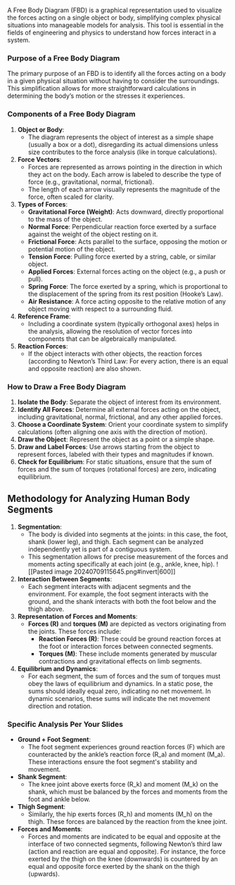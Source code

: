 A Free Body Diagram (FBD) is a graphical representation used to visualize the forces acting on a single object or body, simplifying complex physical situations into manageable models for analysis. This tool is essential in the fields of engineering and physics to understand how forces interact in a system. 
### Purpose of a Free Body Diagram
The primary purpose of an FBD is to identify all the forces acting on a body in a given physical situation without having to consider the surroundings. This simplification allows for more straightforward calculations in determining the body’s motion or the stresses it experiences.
### Components of a Free Body Diagram
1. **Object or Body**:
   - The diagram represents the object of interest as a simple shape (usually a box or a dot), disregarding its actual dimensions unless size contributes to the force analysis (like in torque calculations).
2. **Force Vectors**:
   - Forces are represented as arrows pointing in the direction in which they act on the body. Each arrow is labeled to describe the type of force (e.g., gravitational, normal, frictional).
   - The length of each arrow visually represents the magnitude of the force, often scaled for clarity.
3. **Types of Forces**:
   - **Gravitational Force (Weight)**: Acts downward, directly proportional to the mass of the object.
   - **Normal Force**: Perpendicular reaction force exerted by a surface against the weight of the object resting on it.
   - **Frictional Force**: Acts parallel to the surface, opposing the motion or potential motion of the object.
   - **Tension Force**: Pulling force exerted by a string, cable, or similar object.
   - **Applied Forces**: External forces acting on the object (e.g., a push or pull).
   - **Spring Force**: The force exerted by a spring, which is proportional to the displacement of the spring from its rest position (Hooke’s Law).
   - **Air Resistance**: A force acting opposite to the relative motion of any object moving with respect to a surrounding fluid.
4. **Reference Frame**:
   - Including a coordinate system (typically orthogonal axes) helps in the analysis, allowing the resolution of vector forces into components that can be algebraically manipulated.
5. **Reaction Forces**:
   - If the object interacts with other objects, the reaction forces (according to Newton’s Third Law: For every action, there is an equal and opposite reaction) are also shown.

### How to Draw a Free Body Diagram

1. **Isolate the Body**: Separate the object of interest from its environment.
2. **Identify All Forces**: Determine all external forces acting on the object, including gravitational, normal, frictional, and any other applied forces.
3. **Choose a Coordinate System**: Orient your coordinate system to simplify calculations (often aligning one axis with the direction of motion).
4. **Draw the Object**: Represent the object as a point or a simple shape.
5. **Draw and Label Forces**: Use arrows starting from the object to represent forces, labeled with their types and magnitudes if known.
6. **Check for Equilibrium**: For static situations, ensure that the sum of forces and the sum of torques (rotational forces) are zero, indicating equilibrium.
## Methodology for Analyzing Human Body Segments
1. **Segmentation**:
   - The body is divided into segments at the joints: in this case, the foot, shank (lower leg), and thigh. Each segment can be analyzed independently yet is part of a contiguous system.
   - This segmentation allows for precise measurement of the forces and moments acting specifically at each joint (e.g., ankle, knee, hip).
![[Pasted image 20240709115645.png#invert|600]]
2. **Interaction Between Segments**:
   - Each segment interacts with adjacent segments and the environment. For example, the foot segment interacts with the ground, and the shank interacts with both the foot below and the thigh above.
3. **Representation of Forces and Moments**:
   - **Forces (R)** and **torques (M)** are depicted as vectors originating from the joints. These forces include:
     - **Reaction Forces (R)**: These could be ground reaction forces at the foot or interaction forces between connected segments.
     - **Torques (M)**: These include moments generated by muscular contractions and gravitational effects on limb segments.
4. **Equilibrium and Dynamics**:
   - For each segment, the sum of forces and the sum of torques must obey the laws of equilibrium and dynamics. In a static pose, the sums should ideally equal zero, indicating no net movement. In dynamic scenarios, these sums will indicate the net movement direction and rotation.
### Specific Analysis Per Your Slides
- **Ground + Foot Segment**:
  - The foot segment experiences ground reaction forces (F) which are counteracted by the ankle’s reaction force (R_a) and moment (M_a). These interactions ensure the foot segment's stability and movement.
- **Shank Segment**:
  - The knee joint above exerts force (R_k) and moment (M_k) on the shank, which must be balanced by the forces and moments from the foot and ankle below.
- **Thigh Segment**:
  - Similarly, the hip exerts forces (R_h) and moments (M_h) on the thigh. These forces are balanced by the reaction from the knee joint.
- **Forces and Moments**:
  - Forces and moments are indicated to be equal and opposite at the interface of two connected segments, following Newton’s third law (action and reaction are equal and opposite). For instance, the force exerted by the thigh on the knee (downwards) is countered by an equal and opposite force exerted by the shank on the thigh (upwards).

